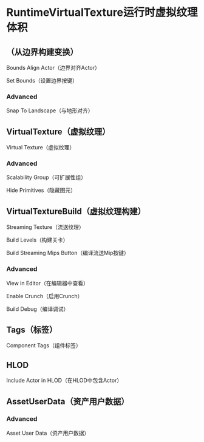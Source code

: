 # RuntimeVirtualTexture运行时虚拟纹理体积
## <b>（从边界构建变换）</b>
Bounds Align Actor（边界对齐Actor）
> 

Set Bounds（设置边界按键）
> 

### Advanced
Snap To Landscape（与地形对齐）
> 

## <b>VirtualTexture（虚拟纹理）</b>
Virtual Texture（虚拟纹理）
> 

### Advanced
Scalability Group（可扩展性组）
> 

Hide Primitives（隐藏图元）
> 

## <b>VirtualTextureBuild（虚拟纹理构建）</b>
Streaming Texture（流送纹理）
> 

Build Levels（构建关卡）
> 

Build Streaming Mips Button（编译流送Mip按键）
> 

### Advanced
View in Editor（在编辑器中查看）
> 

Enable Crunch（启用Crunch）
> 

Build Debug（编译调试）
> 

## <b>Tags（标签）</b>
Component Tags（组件标签）
> 

## <b>HLOD</b>
Include Actor in HLOD（在HLOD中包含Actor）
> 

## <b>AssetUserData（资产用户数据）</b>
### Advanced
Asset User Data（资产用户数据）
> 